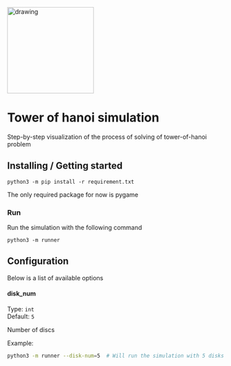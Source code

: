 <img src="https://pbs.twimg.com/profile_images/983069365871427585/7-vbtN0V.jpg" alt="drawing" width="200"/>

# Tower of hanoi simulation

Step-by-step visualization of the process of solving of tower-of-hanoi problem

## Installing / Getting started


```shell
python3 -m pip install -r requirement.txt
```

The only required package for now is pygame

### Run

Run the simulation with the following command

```shell
python3 -m runner
```

## Configuration

Below is a list of available options

#### disk_num
Type: `int`  
Default: `5`

Number of discs

Example:
```bash
python3 -m runner --disk-num=5  # Will run the simulation with 5 disks
```
